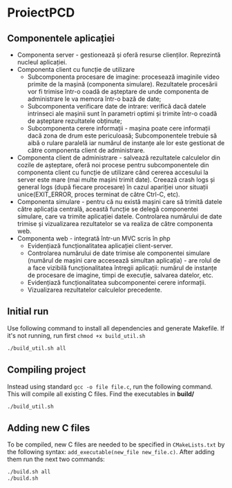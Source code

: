 # ProiectPCD


## Componentele aplicației
- Componenta server - gestionează și oferă resurse clienților. 
      Reprezintă nucleul aplicației.
- Componenta client cu funcție de utilizare
  - Subcomponenta procesare de imagine: procesează imaginile video primite de la mașină (componenta simulare). Rezultatele procesării vor fi trimise într-o coadă de așteptare de unde componenta de administrare le va memora într-o bază de date;
  - Subcomponenta verificare date de intrare: verifică dacă datele intrinseci ale mașinii sunt în parametri optimi și trimite într-o coadă de așteptare rezultatele obținute;
  - Subcomponenta cerere informații - mașina poate cere informații dacă zona de drum este periculoasă;
Subcomponentele trebuie să aibă o rulare paralelă iar numărul de instanțe ale lor este gestionat de către componenta client de administrare.
- Componenta client de administrare - salvează rezultatele calculelor din cozile de așteptare, oferă noi procese pentru subcomponentele din componenta client cu funcție de utilizare când cererea accesului la server este mare (mai multe mașini trimit date). Creează crash logs și general logs (după fiecare procesare) în cazul apariției unor situații unice(EXIT_ERROR, proces terminat de către Ctrl-C, etc).
- Componenta simulare - pentru că nu există mașini care să trimită datele către aplicația centrală, această funcție se delegă componentei simulare, care va trimite aplicației datele. Controlarea numărului de date trimise și vizualizarea rezultatelor se va realiza de către componenta web.
- Componenta web - integrată într-un MVC scris în php
  - Evidențiază funcționalitatea aplicației client-server.
  - Controlarea numărului de date trimise ale componentei simulare (numărul de mașini care accesează simultan aplicația) - are rolul de a face vizibilă funcționalitatea întregii aplicații: numărul de instanțe de procesare de imagine, timpi de execuție, salvarea datelor, etc.
  - Evidențiază funcționalitatea subcomponentei cerere informații.
  - Vizualizarea rezultatelor calculelor precedente.   


## Initial run
Use following command to install all dependencies and generate Makefile. If it's not running, run first `chmod +x build_util.sh`
```bash
./build_util.sh all
```

## Compiling project
Instead using standard `gcc -o file file.c`, run the following command. This will compile all existing C files. Find the executables in **build/**
```bash
./build_util.sh
```

## Adding new C files
To be compiled, new C files are needed to be specified in `CMakeLists.txt` by the following syntax: `add_executable(new_file new_file.c)`. After adding them run the next two commands:
```bash
./build.sh all
./build.sh
```
